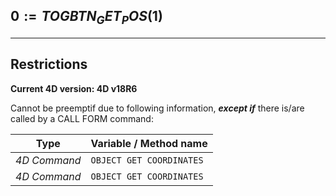 ﻿## $0:=TOGBTN_GET_POS($1)---## Restrictions**Current 4D version: 4D v18R6**Cannot be preemptif due to following information, ***except if*** there is/are called by a CALL FORM command:|Type|Variable / Method name||------|------||*4D Command*|`OBJECT GET COORDINATES`||*4D Command*|`OBJECT GET COORDINATES`|